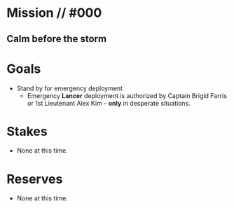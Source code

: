 # Mission // #000
## Calm before the storm
# Goals
- Stand by for emergency deployment
  - Emergency **Lancer** deployment is authorized by Captain Brigid Farris or 1st Lieutenant Alex Kim - **only** in desperate situations.

# Stakes
- None at this time.

# Reserves
- None at this time.
